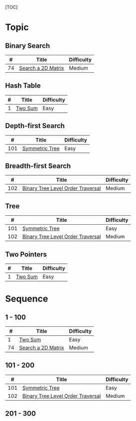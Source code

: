 [TOC]

# Topic

## Binary Search

| #    | Title                                    | Difficulty |
| ---- | ---------------------------------------- | ---------- |
| 74   | [Search a 2D Matrix](solutions/74-search-a-2d-matrix.md) | Medium     |


## Hash Table

| #    | Title                             | Difficulty |
| ---- | --------------------------------- | ---------- |
| 1    | [Two Sum](solutions/1-two-sum.md) | Easy       |

## Depth-first Search

| #    | Title                                    | Difficulty |
| ---- | ---------------------------------------- | ---------- |
| 101  | [Symmetric Tree](solutions/101-symmetric-tree.md) | Easy       |

## Breadth-first Search

| #    | Title                                    | Difficulty |
| ---- | ---------------------------------------- | ---------- |
| 102  | [Binary Tree Level Order Traversal](solutions/102-binary-tree-level-order-traversal.md) | Medium     |

## Tree

| #    | Title                                    | Difficulty |
| ---- | ---------------------------------------- | ---------- |
| 101  | [Symmetric Tree](solutions/101-symmetric-tree.md) | Easy       |
| 102  | [Binary Tree Level Order Traversal](solutions/102-binary-tree-level-order-traversal.md) | Medium     |

## Two Pointers

| #    | Title                             | Difficulty |
| ---- | --------------------------------- | ---------- |
| 1    | [Two Sum](solutions/1-two-sum.md) | Easy       |

# Sequence

## 1 - 100

| #    | Title                             | Difficulty |
| ---- | --------------------------------- | ---------- |
| 1    | [Two Sum](solutions/1-two-sum.md) | Easy       |
| 74   | [Search a 2D Matrix](solutions/74-search-a-2d-matrix.md) | Medium     |

## 101 - 200

| #    | Title                                    | Difficulty |
| ---- | ---------------------------------------- | ---------- |
| 101  | [Symmetric Tree](solutions/101-symmetric-tree.md) | Easy       |
| 102  | [Binary Tree Level Order Traversal](solutions/102-binary-tree-level-order-traversal.md) | Medium     |

## 201 - 300
